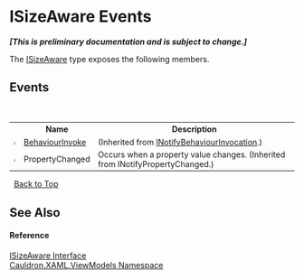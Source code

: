 # ISizeAware Events
 _**\[This is preliminary documentation and is subject to change.\]**_

The <a href="T_Cauldron_XAML_ViewModels_ISizeAware">ISizeAware</a> type exposes the following members.


## Events
&nbsp;<table><tr><th></th><th>Name</th><th>Description</th></tr><tr><td>![Public event](media/pubevent.gif "Public event")</td><td><a href="E_Cauldron_XAML_INotifyBehaviourInvocation_BehaviourInvoke">BehaviourInvoke</a></td><td> (Inherited from <a href="T_Cauldron_XAML_INotifyBehaviourInvocation">INotifyBehaviourInvocation</a>.)</td></tr><tr><td>![Public event](media/pubevent.gif "Public event")</td><td>PropertyChanged</td><td>
Occurs when a property value changes.
 (Inherited from INotifyPropertyChanged.)</td></tr></table>&nbsp;
<a href="#isizeaware-events">Back to Top</a>

## See Also


#### Reference
<a href="T_Cauldron_XAML_ViewModels_ISizeAware">ISizeAware Interface</a><br /><a href="N_Cauldron_XAML_ViewModels">Cauldron.XAML.ViewModels Namespace</a><br />